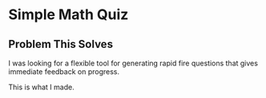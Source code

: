 # Simple Math Quiz

## Problem This Solves

I was looking for a flexible tool for generating rapid fire questions that gives immediate feedback on progress.

This is what I made.